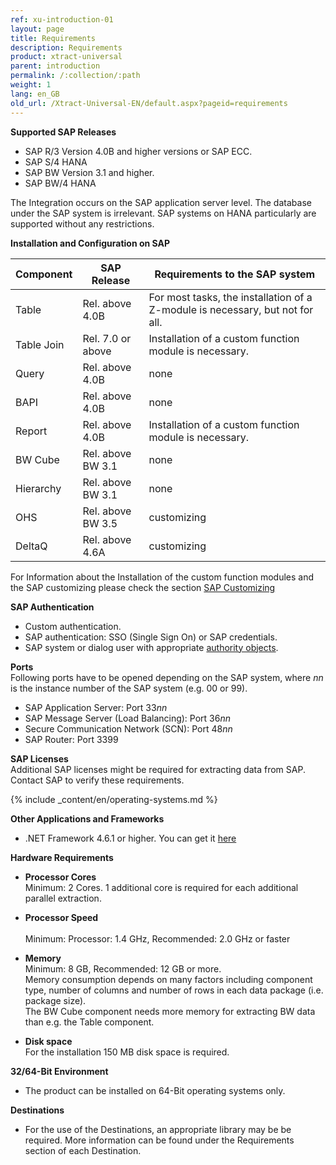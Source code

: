 ```yaml
---
ref: xu-introduction-01
layout: page
title: Requirements
description: Requirements
product: xtract-universal
parent: introduction
permalink: /:collection/:path
weight: 1
lang: en_GB
old_url: /Xtract-Universal-EN/default.aspx?pageid=requirements
---
```


**Supported SAP Releases**

- SAP R/3 Version 4.0B and higher versions or SAP ECC.
- SAP S/4 HANA
- SAP BW Version 3.1 and higher.
- SAP BW/4 HANA

The Integration occurs on the SAP application server level. The database under the SAP system is irrelevant. 
SAP systems on HANA particularly are supported without any restrictions.  

**Installation and Configuration on SAP**

| Component  | SAP Release       | Requirements to the SAP system                                                |
|------------|-------------------|-------------------------------------------------------------------------------|
| Table      | Rel. above 4.0B   | For most tasks, the installation of a Z-module is necessary, but not for all. |
| Table Join | Rel. 7.0 or above | Installation of a custom function module is necessary.                        |
| Query      | Rel. above 4.0B   | none                                                                      |
| BAPI       | Rel. above 4.0B   | none                                                                       |
| Report     | Rel. above 4.0B   | Installation of a custom function module is necessary.                        |
| BW Cube    | Rel. above BW 3.1 | none                                                                       |
| Hierarchy  | Rel. above BW 3.1 | none                                                                       |
| OHS        | Rel. above BW 3.5 | customizing                                                                  |
| DeltaQ     | Rel. above 4.6A   | customizing                                                                |


For Information about the Installation of the custom function modules and the SAP customizing please check the section [SAP Customizing](https://help.theobald-software.com/en/xtract-universal/sap-customizing)

**SAP Authentication** <br>
- Custom authentication.
- SAP authentication: SSO (Single Sign On) or SAP credentials.
- SAP system or dialog user with appropriate [authority objects](https://kb.theobald-software.com/sap/authority-objects---sap-user-rights).

**Ports**<br>
Following ports have to be opened depending on the SAP system, 
where *nn* is the instance number of the SAP system (e.g. 00 or 99).

- SAP Application Server: Port 33*nn*
- SAP Message Server (Load Balancing): Port 36*nn*
- Secure Communication Network (SCN): Port 48*nn*
- SAP Router: Port 3399

**SAP Licenses**<br>
Additional SAP licenses might be required for extracting data from SAP. Contact SAP to verify these requirements.

{% include _content/en/operating-systems.md %}

**Other Applications and Frameworks** <br> 	
- .NET Framework 4.6.1 or higher. You can get it [here](https://www.microsoft.com/en-US/download/details.aspx?id=49982)

**Hardware Requirements** <br> 	
- **Processor Cores**<br>
Minimum: 2 Cores. 
1 additional core is required for each additional parallel extraction. 

- **Processor Speed**<br>    
Minimum: Processor: 1.4 GHz, Recommended: 2.0 GHz or faster

- **Memory**<br>
Minimum: 8 GB, Recommended: 12 GB or more.<br>
Memory consumption depends on many factors including component type, number of columns and number of rows in each data package (i.e. package size). <br> 
The BW Cube component needs more memory for extracting BW data than e.g. the Table component. 

- **Disk space**<br>
For the installation 150 MB disk space is required.

**32/64-Bit Environment**<br> 	
- The product can be installed on 64-Bit operating systems only.

**Destinations**<br>
- For the use of the Destinations, an appropriate library may be be required. More information can be found under the Requirements section of each Destination.
